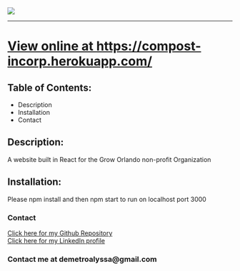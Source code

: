

<!DOCTYPE html>
<html lang= "en">
<head>
<meta charset="UTF-8" />
<meta name="viewport" content="width=device-width, initial-scale=1.0">
<img src="https://i.imgur.com/gdGClQq.jpg">
<hr>
</head>
<body>

<a rel="norefferer" target="_blank" href="https://compost-incorp.herokuapp.com/"><h1>View online at https://compost-incorp.herokuapp.com/</h1></a>
<h2>Table of Contents:</h2>
    
<ul>
<li>Description</li>
<li>Installation</li>
<li>Contact</li>
</ul>   

<h2>Description:</h2>
<p>A website built in React for the Grow Orlando non-profit Organization</p>

<h2>Installation:</h2>
<p>Please npm install and then npm start to run on localhost port 3000</p>

<h3>Contact</h3>
     
<a href="https://github.com/leanndemetro/compostInc"> Click here for my Github Repository </a>
<br>
<a href="https://www.linkedin.com/in/alyssa-de-metro-59abba1b0/"> Click here for my LinkedIn profile </a>

<h3>Contact me at demetroalyssa@gmail.com</h3>
</body> 
</html>